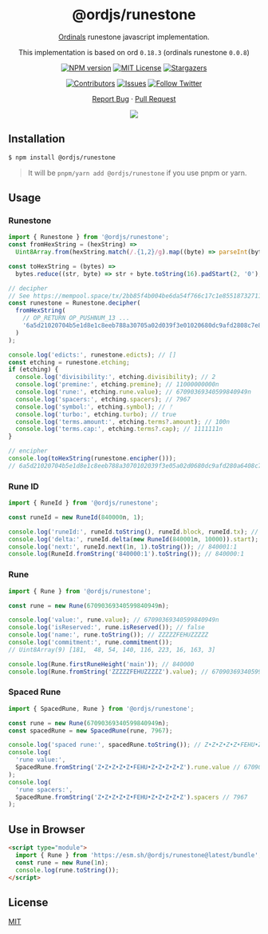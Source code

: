 <div align="center"><a name="readme-top"></a>

<h1>@ordjs/runestone</h1>

[Ordinals](https://ordinals.com/) runestone javascript implementation.

This implementation is based on ord `0.18.3` (ordinals runestone `0.0.8`)

[![NPM version][npm-image]][npm-url]
[![MIT License][license-shield]][license-url]
[![Stargazers][stars-shield]][stars-url]

[![Contributors][contributors-shield]][contributors-url]
[![Issues][issues-shield]][issues-url]
[![Follow Twitter][twitter-image]][twitter-url]

[Report Bug](https://github.com/jeasonstudio/runestone/issues/new) · [Pull Request](https://github.com/jeasonstudio/runestone/compare)

![](https://raw.githubusercontent.com/andreasbm/readme/master/assets/lines/rainbow.png)

[npm-image]: https://img.shields.io/npm/v/@ordjs/runestone?style=for-the-badge
[npm-url]: http://npmjs.org/package/@ordjs/runestone

[codecov-image]: https://img.shields.io/codecov/c/github/jeasonstudio/runestone/master.svg?style=for-the-badge
[codecov-url]: https://codecov.io/gh/jeasonstudio/runestone/branch/master
[license-shield]: https://img.shields.io/github/license/jeasonstudio/runestone.svg?style=for-the-badge
[license-url]: https://github.com/jeasonstudio/runestone/blob/master/LICENSE

[contributors-shield]: https://img.shields.io/github/contributors/jeasonstudio/runestone.svg?style=for-the-badge
[contributors-url]: https://github.com/jeasonstudio/runestone/graphs/contributors
[stars-shield]: https://img.shields.io/github/stars/jeasonstudio/runestone.svg?style=for-the-badge
[stars-url]: https://github.com/jeasonstudio/runestone/stargazers
[issues-shield]: https://img.shields.io/github/issues/jeasonstudio/runestone.svg?style=for-the-badge
[issues-url]: https://github.com/jeasonstudio/runestone/issues
[twitter-image]: https://img.shields.io/twitter/follow/jeasonstudio?style=for-the-badge&logo=x
[twitter-url]: https://twitter.com/jeasonstudio

</div>

## Installation

```bash
$ npm install @ordjs/runestone
```

> It will be `pnpm/yarn add @ordjs/runestone` if you use pnpm or yarn.

## Usage

### Runestone

```javascript
import { Runestone } from '@ordjs/runestone';
const fromHexString = (hexString) =>
  Uint8Array.from(hexString.match(/.{1,2}/g).map((byte) => parseInt(byte, 16)));

const toHexString = (bytes) =>
  bytes.reduce((str, byte) => str + byte.toString(16).padStart(2, '0'), '');

// decipher
// See https://mempool.space/tx/2bb85f4b004be6da54f766c17c1e855187327112c231ef2ff35ebad0ea67c69e
const runestone = Runestone.decipher(
  fromHexString(
    // OP_RETURN OP_PUSHNUM_13 ...
    '6a5d21020704b5e1d8e1c8eeb788a30705a02d039f3e01020680dc9afd2808c7e8430a64'
  )
);

console.log('edicts:', runestone.edicts); // []
const etching = runestone.etching;
if (etching) {
  console.log('divisibility:', etching.divisibility); // 2
  console.log('premine:', etching.premine); // 11000000000n
  console.log('rune:', etching.rune.value); // 67090369340599840949n
  console.log('spacers:', etching.spacers); // 7967
  console.log('symbol:', etching.symbol); // ᚠ
  console.log('turbo:', etching.turbo); // true
  console.log('terms.amount:', etching.terms?.amount); // 100n
  console.log('terms.cap:', etching.terms?.cap); // 1111111n
}

// encipher
console.log(toHexString(runestone.encipher()));
// 6a5d21020704b5e1d8e1c8eeb788a3070102039f3e05a02d0680dc9afd280a6408c7e843
```

### Rune ID

```javascript
import { RuneId } from '@ordjs/runestone';

const runeId = new RuneId(840000n, 1);

console.log('runeId:', runeId.toString(), runeId.block, runeId.tx); // 840000:1 840000n 1
console.log('delta:', runeId.delta(new RuneId(840001n, 10000)).start); // 1n
console.log('next:', runeId.next(1n, 1).toString()); // 840001:1
console.log(RuneId.fromString('840000:1').toString()); // 840000:1
```

### Rune

```javascript
import { Rune } from '@ordjs/runestone';

const rune = new Rune(67090369340599840949n);

console.log('value:', rune.value); // 67090369340599840949n
console.log('isReserved:', rune.isReserved()); // false
console.log('name:', rune.toString()); // ZZZZZFEHUZZZZZ
console.log('commitment:', rune.commitment());
// Uint8Array(9) [181,  48, 54, 140, 116, 223, 16, 163, 3]

console.log(Rune.firstRuneHeight('main')); // 840000
console.log(Rune.fromString('ZZZZZFEHUZZZZZ').value); // 67090369340599840949n
```

### Spaced Rune

```javascript
import { SpacedRune, Rune } from '@ordjs/runestone';

const rune = new Rune(67090369340599840949n);
const spacedRune = new SpacedRune(rune, 7967);

console.log('spaced rune:', spacedRune.toString()); // Z•Z•Z•Z•Z•FEHU•Z•Z•Z•Z•Z
console.log(
  'rune value:',
  SpacedRune.fromString('Z•Z•Z•Z•Z•FEHU•Z•Z•Z•Z•Z').rune.value // 67090369340599840949n
);
console.log(
  'rune spacers:',
  SpacedRune.fromString('Z•Z•Z•Z•Z•FEHU•Z•Z•Z•Z•Z').spacers // 7967
);
```

## Use in Browser

```html
<script type="module">
  import { Rune } from 'https://esm.sh/@ordjs/runestone@latest/bundle';
  const rune = new Rune(1n);
  console.log(rune.toString());
</script>
```

## License

[MIT](./LICENSE)